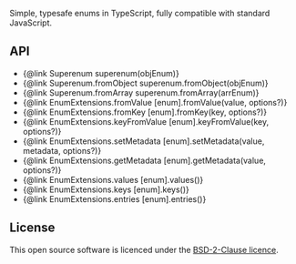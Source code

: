 Simple, typesafe enums in TypeScript, fully compatible with standard JavaScript.



## API

* {@link Superenum superenum(objEnum)}
* {@link Superenum.fromObject superenum.fromObject(objEnum)}
* {@link Superenum.fromArray superenum.fromArray(arrEnum)}
* {@link EnumExtensions.fromValue [enum].fromValue(value, options?)}
* {@link EnumExtensions.fromKey [enum].fromKey(key, options?)}
* {@link EnumExtensions.keyFromValue [enum].keyFromValue(key, options?)}
* {@link EnumExtensions.setMetadata [enum].setMetadata(value, metadata, options?)}
* {@link EnumExtensions.getMetadata [enum].getMetadata(value, options?)}
* {@link EnumExtensions.values [enum].values()}
* {@link EnumExtensions.keys [enum].keys()}
* {@link EnumExtensions.entries [enum].entries()}

## License

This open source software is licenced under the [BSD-2-Clause licence](https://opensource.org/licenses/BSD-2-Clause).
